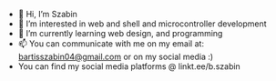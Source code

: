 - 👋 Hi, I’m Szabin
- 👀 I’m interested in web and shell and microcontroller development
- 🌱 I’m currently learning web design, and programming
- 📫 You can communicate with me on my email at: bartisszabin04@gmail.com or on my social media :)
- You can find my social media platforms @ linkt.ee/b.szabin

<!---
Szabin3688/Szabin3688 is a ✨ special ✨ repository because its `README.md` (this file) appears on your GitHub profile.
You can click the Preview link to take a look at your changes.
--->
